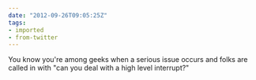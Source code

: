 ```yaml
---
date: "2012-09-26T09:05:25Z"
tags:
- imported
- from-twitter
---
```

You know you're among geeks when a serious issue occurs and folks are called in with "can you deal with a high level interrupt?"
